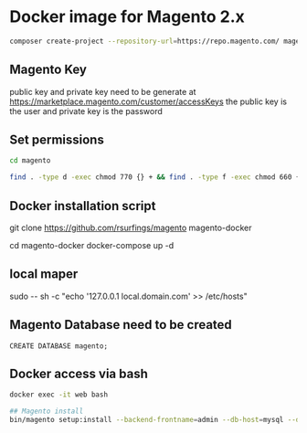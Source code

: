 # Docker image for Magento 2.x
```bash
composer create-project --repository-url=https://repo.magento.com/ magento/project-community-edition magento
```

## Magento Key
public key and private key need to be generate at https://marketplace.magento.com/customer/accessKeys the public key is the user and  private key is the password

## Set permissions
```bash
cd magento

find . -type d -exec chmod 770 {} + && find . -type f -exec chmod 660 {} + && chmod u+x bin/magento
```
## Docker installation script
git clone https://github.com/rsurfings/magento magento-docker

cd magento-docker docker-compose up -d

## local maper
sudo -- sh -c "echo '127.0.0.1 local.domain.com' >> /etc/hosts"

## Magento Database need to be created
```
CREATE DATABASE magento;
```
## Docker access via bash
```bash
docker exec -it web bash

## Magento install
bin/magento setup:install --backend-frontname=admin --db-host=mysql --db-name=magento --db-user=root --db-password=root --base-url=http://local.domain.com --language=pt_BR --timezone=America/Sao_Paulo --currency=BRL --use-rewrites=1 --use-secure=1 --base-url-secure=https://local.domain.com --admin-user=user --admin-password=senha123 --use-sample-data --admin-firstname=User --admin-lastname=Lastname --admin-email=rsurfings@gmail.com

```

